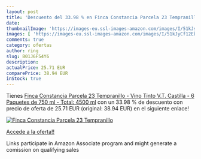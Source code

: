 ```yaml
---
layout: post
title: 'Descuento del 33.98 % en Finca Constancia Parcela 23 Tempranillo '
date: 
thumbnailImage: 'https://images-eu.ssl-images-amazon.com/images/I/51kJyCf12EL._SL200_.jpg'
images: [ 'https://images-eu.ssl-images-amazon.com/images/I/51kJyCf12EL._SL200_.jpg' ]
comments: true
category: ofertas
author: ring
slug: B01J6F54Y6
description:
actualPrice: 25.71 EUR
comparePrice: 38.94 EUR
inStock: true
---
```


Tienes [Finca Constancia Parcela 23 Tempranillo - Vino Tinto V.T. Castilla - 6 Paquetes de 750 ml - Total: 4500 ml](https://www.amazon.es/dp/B01J6F54Y6/?tag=tolees-21) con un 33.98 % de descuento con precio de oferta de 25.71 EUR (original: 38.94 EUR) en el siguiente enlace!

[![Finca Constancia Parcela 23 Tempranillo ](https://images-eu.ssl-images-amazon.com/images/I/51kJyCf12EL._SL200_.jpg)](https://www.amazon.es/dp/B01J6F54Y6/?tag=tolees-21)

[Accede a la oferta!!](https://www.amazon.es/dp/B01J6F54Y6/?tag=tolees-21)

Links participate in Amazon Associate program and might generate a comission on qualifying sales


